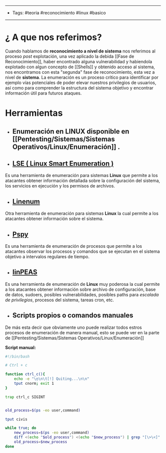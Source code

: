 ----
- Tags: #teoria #reconocimiento #linux #basico
---

# ¿ A que nos referimos? 

Cuando hablamos de **reconocimiento a nivel de sistema** nos referimos al proceso *post* explotación, una vez aplicado la debida [[Fase de Reconocimiento]], haber encontrado alguna vulnerabilidad y habiendola explotado con algun concepto de [[Shells]] y obtenido acceso al sistema, nos encontramos con esta "segunda" fase de reconocimiento, esta vez a nivel de **sistema**. 
La enumeración es un proceso crítico para identificar por ejemplo vías potenciales de poder elevar nuestros privilegios de usuarios, así como para comprender la estructura del sistema objetivo y encontrar información útil para futuros ataques. 

# Herramientas 

- ## Enumeración en **LINUX** disponible en [[Pentesting/Sistemas/Sistemas Operativos/Linux/Enumeración]] .

- ## [LSE ( Linux Smart Enumeration )](https://github.com/diego-treitos/linux-smart-enumeration)
Es una herramienta de enumeración para sistemas **Linux** que permite a los atacantes obtener información detallada sobre la configuración del sistema, los servicios en ejecución y los permisos de archivos.

- ## [Linenum](https://github.com/rebootuser/LinEnum/blob/master/LinEnum.sh) 
Otra herramienta de enumeración para sistemas **Linux** la cual permite a los atacantes obtener información sobre el sistema.

- ## [Pspy](https://github.com/DominicBreuker/pspy)
Es una herramienta de enumeración de procesos que permite a los atacantes observar los procesos y comandos que se ejecutan en el sistema objetivo a intervalos regulares de tiempo.

- ## [linPEAS](https://github.com/carlospolop/PEASS-ng/tree/master/linPEAS)
Es una herramienta de enumeración de **Linux** muy poderosa la cual permite a los atacantes obtener información  sobre archivo de configuración, base de datos, sudoers, posibles vulnerabilidades, posibles paths para *escalada de privilegios*, procesos del sistema, tareas cron, etc. 

- ## Scripts propios o comandos manuales 
De más esta decir que obviamente uno puede realizar todos estros procesos de enumeración de manera manual, esto se puede ver en la parte de [[Pentesting/Sistemas/Sistemas Operativos/Linux/Enumeración]]

**Script manual:**

```bash 
#!/bin/bash 

# Ctrl + c

function ctrl_c(){
	echo -e "\ņ\n\t[!] Quiting...\n\n"
	tput cnorm; exit 1 
}

trap ctrl_c SIGINT 


old_process=$(ps -eo user,command)

tput civis 

while true; do 
	new_process=$(ps -eo user,command)
	diff <(echo "$old_process") <(echo "$new_process") | grep "[\>\<]" | grep -vE "kworker|procmon|command" 
	old_process=$new_process 
done 

```

